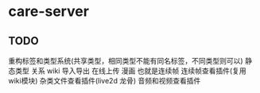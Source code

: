 # care-server

## TODO 
重构标签和类型系统(共享类型，相同类型不能有同名标签，不同类型则可以)
静态类型
关系
wiki
导入导出
在线上传
漫画 也就是连续帧
连续帧查看插件(复用wiki模块)
杂类文件查看插件(live2d 龙骨)
音频和视频查看插件
